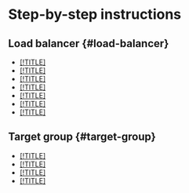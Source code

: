 # Step-by-step instructions

## Load balancer {#load-balancer}

- [[!TITLE]](load-balancer-create.md)
- [[!TITLE]](load-balancer-start.md)
- [[!TITLE]](load-balancer-stop.md)
- [[!TITLE]](load-balancer-delete.md)
- [[!TITLE]](check-resource-health.md)
- [[!TITLE]](listener-add.md)
- [[!TITLE]](listener-remove.md)

## Target group {#target-group}

- [[!TITLE]](target-group-create.md)
- [[!TITLE]](target-group-attach.md)
- [[!TITLE]](target-group-detach.md)
- [[!TITLE]](target-group-delete.md)

